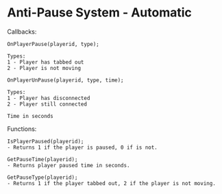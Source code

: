 # Anti-Pause System - Automatic


Callbacks:

    OnPlayerPause(playerid, type);
    
    Types:
    1 - Player has tabbed out
    2 - Player is not moving
  
    OnPlayerUnPause(playerid, type, time);
    
    Types:
    1 - Player has disconnected
    2 - Player still connected
  
    Time in seconds
  
Functions:

    IsPlayerPaused(playerid);
    - Returns 1 if the player is paused, 0 if is not.
  
    GetPauseTime(playerid);
    - Returns player paused time in seconds.
  
    GetPauseType(playerid);
    - Returns 1 if the player tabbed out, 2 if the player is not moving.
